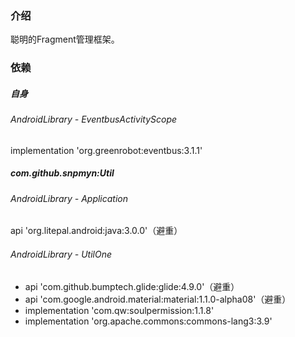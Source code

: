 ### 介绍
聪明的Fragment管理框架。

### 依赖
##### 自身
###### AndroidLibrary - EventbusActivityScope
implementation 'org.greenrobot:eventbus:3.1.1'
##### com.github.snpmyn:Util
###### AndroidLibrary - Application
api 'org.litepal.android:java:3.0.0'（避重）
###### AndroidLibrary - UtilOne
* api 'com.github.bumptech.glide:glide:4.9.0'（避重）
* api 'com.google.android.material:material:1.1.0-alpha08'（避重）
* implementation 'com.qw:soulpermission:1.1.8'
* implementation 'org.apache.commons:commons-lang3:3.9'
